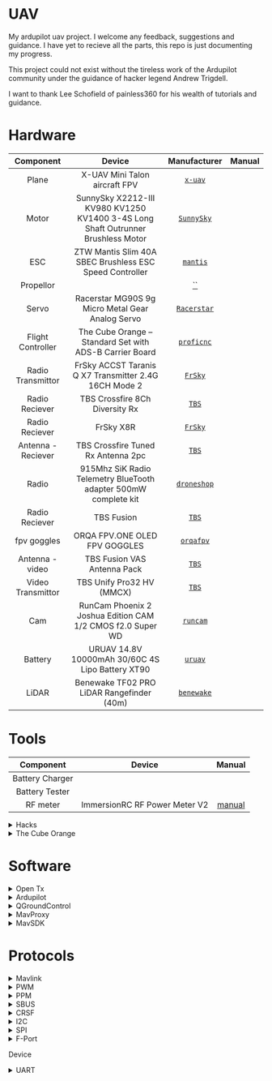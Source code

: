 # UAV
My ardupilot uav project. I welcome any feedback, suggestions and guidance.
I have yet to recieve all the parts, this repo is just documenting my progress.

This project could not exist without the tireless work of the Ardupilot community under
the guidance of hacker legend Andrew Trigdell.

I want to thank Lee Schofield of painless360 for his wealth of tutorials and guidance. 

# Hardware

| Component | Device | Manufacturer | Manual | 
| :---: | :---: | :---: | :---: |
| Plane | X-UAV Mini Talon aircraft FPV | <a href="http://www.x-uav.cn/en/content/?465.html" target="_blank">`x-uav`</a> | |
| Motor | SunnySky X2212-III KV980 KV1250 KV1400 3-4S Long Shaft Outrunner Brushless Motor | <a href="https://sunnyskyusa.com/products/sunnsky-x2212" target="_blank">`SunnySky`</a> | |
| ESC | ZTW Mantis Slim 40A SBEC Brushless ESC Speed Controller | <a href="https://www.ztwoem.com/product/mantis-slim-series/" target="_blank">`mantis`</a> | |
| Propellor | | <a href="" target="_blank">``</a> | |
| Servo | Racerstar MG90S 9g Micro Metal Gear Analog Servo | <a href="http://m.racerstar.com/4pcs-racerstar-mg90s-9g-micro-metal-gear-analog-servo-for-450-rc-helicopter-rc-car-boat-robot-p-367.html" target="_blank">`Racerstar`</a> | |
| Flight Controller  | The Cube Orange – Standard Set with ADS-B Carrier Board | <a href="https://ardupilot.org/plane/docs/common-thecubeorange-overview.html" target="_blank">`proficnc`</a> | |
| Radio Transmittor | FrSky ACCST Taranis Q X7 Transmitter 2.4G 16CH Mode 2 | <a href="https://www.frsky-rc.com/product/taranis-q-x7-2/" target="_blank">`FrSky`</a> | |
| Radio Reciever | TBS Crossfire 8Ch Diversity Rx | <a href="https://www.team-blacksheep.com/products/prod:crossfire_8chrx" target="_blank">`TBS`</a> | |
| Radio Reciever | FrSky X8R | <a href="https://www.frsky-rc.com/product/x8r/" target="_blank">`FrSky`</a> | |
| Antenna - Reciever | TBS Crossfire Tuned Rx Antenna 2pc | <a href="https://www.team-blacksheep.com/products/prod:tuned_rx_antenna" target="_blank">`TBS`</a> | |
| Radio | 915Mhz SiK Radio Telemetry BlueTooth adapter 500mW complete kit | <a href="https://droneshop.biz/product/915mhz-sik-radio-telemetry-bluetooth-adapter-500mw-complete-kit/?v=eedc0d4ce163" target="_blank">`droneshop`</a> |  |
| Radio Reciever | TBS Fusion | <a href="https://www.team-blacksheep.com/products/prod:tbs_fusion" target="_blank">`TBS`</a>  | |
| fpv goggles | ORQA FPV.ONE OLED FPV GOGGLES | <a href="https://orqafpv.com/" target="_blank">`orqafpv`</a> | |
| Antenna - video | TBS Fusion VAS Antenna Pack | <a href="https://www.team-blacksheep.com/products/prod:fusion_vasant_pack" target="_blank">`TBS`</a> | |
| Video Transmittor | TBS Unify Pro32 HV (MMCX) | <a href="https://www.team-blacksheep.com/products/prod:unifypro32_hv" target="_blank">`TBS`</a> | |
| Cam | RunCam Phoenix 2 Joshua Edition CAM 1/2 CMOS f2.0 Super WD | <a href="https://shop.runcam.com/runcam-phoenix-2/" target="_blank">`runcam`</a> | |
| Battery | URUAV 14.8V 10000mAh 30/60C 4S Lipo Battery XT90 | <a href="https://www.uruav.com/URUAV-14_8V-10000mAh-30-or-60C-4S-Lipo-Batteri-XT60-Plug-f-r-FPV-RC-Quadcopter-Jordbruk-Drone-p-224.html" target="_blank">`uruav`</a> | |
| LiDAR | Benewake TF02 PRO LiDAR Rangefinder (40m) | <a href="http://en.benewake.com/product/detail/5c345c9de5b3a844c4723299" target="_blank">`benewake`</a> | |

# Tools
| Component | Device | Manual |
| :---: | :---: | :---: |
| Battery Charger | | |
| Battery Tester | | |
| RF meter | ImmersionRC RF Power Meter V2 | <a href="https://docs.google.com/document/d/1MHtkZg81mqF2xibuO7tHb-OH-l9ib3NImpGnRQWFtBo/edit">manual</a> |

<details><summary>Hacks</summary>

<details><summary>Taranis QX7 - CRSF MOD</summary>
- [ TBS ]:  https://www.team-blacksheep.com/products/prod:qx7mod
</details>
</details>


<details><summary>The Cube Orange</summary>
The Cube Orange autopilot is the latest and most powerful model in the Cubepilot ecosystem.
Designed for hobby users, commercial system integrators and UAS manufacturers the Cube Orange 
autopilot is part of a wide ecosystem of autopilot modules and carrier boards. 

### ADS-B Carrier Board
* Integration of uAvonix ADS-B IN Receiver on Serial 5
* Built-In ADS-B Antenna
</details>

# Software

<details><summary>Open Tx</summary>

## FIRMWARE
OpenTX is open source firmware for RC radio transmitters. 
The firmware is highly configurable and brings much more features than found in traditional radios. 
The daily feedback from the thousands of users ensures the continued stability and quality of the firmware.

## COMPANION
The team also develops the OpenTX Companion transmitter support software.
OpenTX Companion is used for many different tasks like loading OpenTX firmware to the radio, backing up model settings, editing settings and running radio simulators.
OpenTX Companion is available for Windows, Apple OSX and Linux.

## SOUND
There are two applications available for creating and managing the soundfiles used by OpenTX.
OpenTX Speaker is used to generate voice files for OpenTX by using synthetic speech. OpenTX Recorder is used to record voice files via a microphone.
Both programs can generate sound files for all OpenTX voice languages. Every radio message, including system messages, can be changed.
OpenTX Speaker and OpenTXRecorder are available for Windows7.

- [ Home ]: https://www.open-tx.org/
- [ Manual ]: https://opentx.gitbooks.io/manual-for-opentx-2-2/content/
- [ Docs ]: https://legacy.gitbook.com/@opentx
- [ git ]: https://github.com/opentx/opentx
</details>

<details>
<summary>Ardupilot</summary>
ArduPilot enables the creation and use of trusted, autonomous, unmanned vehicle systems for the peaceful benefit of all. ArduPilot provides a comprehensive suite of tools suitable for almost any vehicle and application. As an open source project, it is constantly evolving based on rapid feedback from a large community of users. The Development Team works with the community and commercial partners to add functionality to ArduPilot that benefits everyone. Although ArduPilot does not manufacture any hardware, ArduPilot firmware works on a wide variety of different hardware to control unmanned vehicles of all types. Coupled with ground control software, unmanned vehicles running ArduPilot can have advanced functionality including real-time communication with operators. ArduPilot has a huge online community dedicated to helping users with questions, problems, and solutions

* [home]: https://ardupilot.org/ardupilot/index.html
* [plane]: https://ardupilot.org/plane/index.html
</details>

<details>
<summary>QGroundControl</summary>

QGroundControl provides full flight control and mission planning for any MAVLink enabled drone.
Its primary goal is ease of use for professional users and developers. All the code is open-source source, so you can contribute and evolve it as you want.

- [ Home ]: http://qgroundcontrol.com/
- [ User Guide ]: https://docs.qgroundcontrol.com/en/
- [ Dev Guide ]: https://dev.qgroundcontrol.com/en/
- [ Download ]: https://docs.qgroundcontrol.com/en/getting_started/download_and_install.html
</details>

<details>
<summary>MavProxy</summary> 
A UAV ground station software package for MAVLink based systems

MAVProxy is a fully-functioning GCS for UAV’s, designed as a minimalist, portable and extendable GCS for any autonomous system supporting the MAVLink protocol (such as one using ArduPilot). MAVProxy is a powerful command-line based “developer” ground station software. It can be extended via add-on modules, or complemented with another ground station, such as Mission Planner, APM Planner 2, QGroundControl etc, to provide a graphical user interface.

- [Home]: https://ardupilot.org/mavproxy/index.html
- [Linux Dev Environment]: https://ardupilot.org/mavproxy/docs/development/mavdevenvlinux.html
- [Cheatsheet]: https://ardupilot.org/mavproxy/docs/getting_started/cheatsheet.html#mavproxy-cheetsheet
- [Modules]: https://ardupilot.org/mavproxy/docs/modules/index.html
</details>

<details>
<summary>MavSDK</summary>
The easiest way to control Drones using MAVLink.
The MAVSDK is a MAVLink Library with APIs for C++, iOS, Python and Android.

The library provides a simple API for managing one or more vehicles, providing programmatic access to vehicle information and telemetry,
and control over missions, movement and other operations.

The library can run on a vehicle-based companion computer or on a ground-based GCS or mobile device (these devices have significantly more 
processing power that an ordinary flight controller, enabling tasks like computer vision, obstacle avoidance, and route planning).

Developers can extend the core C++ SDK using plugins in order to add any other required MAVLink API 
(for example, to integrate a flight controller with custom cameras, gimbals, or other hardware over MAVLink).

Cross-platform wrappers for the core library are actively being developed. These (primarily) use gRPC and Reactive Extensions.

- [ Home ]: https://mavsdk.mavlink.io/develop/en/index.html
- [ Python ]: https://github.com/mavlink/MAVSDK-Python#mavsdk-python
- [ Python Examples ]: https://github.com/mavlink/MAVSDK-Python/tree/master/examples
- [ Python API Reference ]: http://mavsdk-python-docs.s3-website.eu-central-1.amazonaws.com/
</details>

# Protocols

<details>
<summary>Mavlink</summary>

MAVLink is a binary telemetry protocol designed for resource-constrained systems and bandwidth-constrained links.
MAVLink is deployed in two major versions: v1.0 and v2.0, which is backwards-compatible (v2.0 implementations can parse and send v1.0 packets). 
Telemetry data streams are sent in a multicast design while protocol aspects that change the system configuration,
and require guaranteed delivery like the mission protocol or parameter protocol are point-to-point with retransmission.

- <a href="https://mavlink.io/en/">Guide</a>
- <a href="https://mavsdk.mavlink.io/develop/en/index.html">SDK</a>
- <a href="https://mavlink.io/en/messages/common.html">Common Messages</a>
- <a href="http://mavsdk-python-docs.s3-website.eu-central-1.amazonaws.com">Python API Reference</a>
</details>

<details>
<summary>PWM</summary>
Pulse Width Modulation.

- analog.
- 1 channel.
- length of the pulse specifies the servo output or throttle position.
</details>

<details>
<summary>PPM</summary>
Pulse Postion Modulation

- analog.
- 8 channels.
- channels are sent one after the other.
- It’s not as accurate or jitter free as serial communications.
</details>

<details><summary>SBUS</summary>
Serial Bus.

- digital loss-less.
- 18 channels.
- inverted UART communication signal.
</details>

<details><summary>CRSF</summary>
Crossfire Serial F?

- digital loss-less.
- faster update rates
- two-way capabilities, no additional ports required.
</details>

<details><summary>I2C</summary>
Inter-Integrated Circuit

- serial
- multi-master, multi-slave, packet switched, single-ended.
</details>

<details>
<summary>SPI</summary>
Serial Peripheral Interface

- synchronous serial. 
</details>

<details>
<summary>F-Port</summary>
FPort is a bi-directional protocol, using SBus RC in one direction, and serial telemetry in the other. The RC portion can be decoded when attached to an autopilot as if it were SBus, but the embedded telemetry would be lost. See the FPort setup documentation for details on connection to one of the autopilots Serial Ports.

</details>


Device

<details><summary>UART</summary>
A universal asynchronous receiver-transmitter a hardware device for asynchronous serial communication in which the data format and transmission speeds are configurable.
The electric signaling levels and methods are handled by a driver circuit external to the UART.
A UART is usually an individual (or part of an) integrated circuit (IC) used for serial communications over a computer or peripheral device serial port.
One or more UART peripherals are commonly integrated in microcontroller chips.

A related device, the universal synchronous and asynchronous receiver-transmitter (USART) also supports synchronous operation. 
</details>

